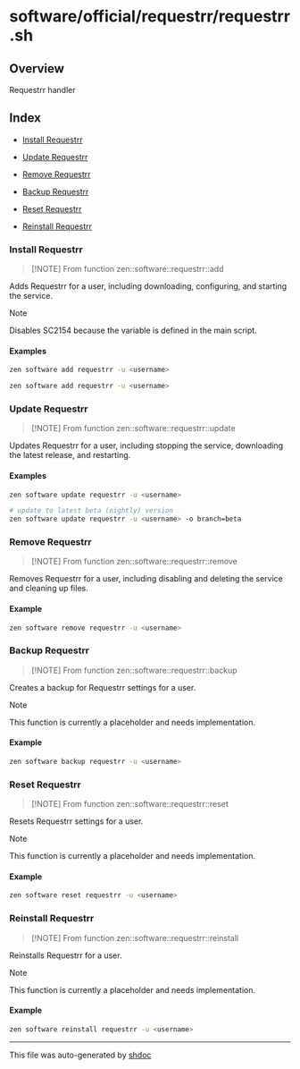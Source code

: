 # software/official/requestrr/requestrr.sh

## Overview

Requestrr handler

## Index

* [Install Requestrr](#install-requestrr)

* [Update Requestrr](#update-requestrr)

* [Remove Requestrr](#remove-requestrr)

* [Backup Requestrr](#backup-requestrr)

* [Reset Requestrr](#reset-requestrr)

* [Reinstall Requestrr](#reinstall-requestrr)


### Install Requestrr

> [!NOTE] From function
> zen::software::requestrr::add

Adds Requestrr for a user, including downloading, configuring, and starting the service.

> [!NOTE]
> Disables SC2154 because the variable is defined in the main script.

#### Examples

```bash
zen software add requestrr -u <username>
```

```bash
zen software add requestrr -u <username>
```

### Update Requestrr

> [!NOTE] From function
> zen::software::requestrr::update

Updates Requestrr for a user, including stopping the service, downloading the latest release, and restarting.

#### Examples

```bash
zen software update requestrr -u <username>
```

```bash
# update to latest beta (nightly) version
zen software update requestrr -u <username> -o branch=beta
```

### Remove Requestrr

> [!NOTE] From function
> zen::software::requestrr::remove

Removes Requestrr for a user, including disabling and deleting the service and cleaning up files.

#### Example

```bash
zen software remove requestrr -u <username>
```

### Backup Requestrr

> [!NOTE] From function
> zen::software::requestrr::backup

Creates a backup for Requestrr settings for a user.

> [!NOTE]
> This function is currently a placeholder and needs implementation.

#### Example

```bash
zen software backup requestrr -u <username>
```

### Reset Requestrr

> [!NOTE] From function
> zen::software::requestrr::reset

Resets Requestrr settings for a user.

> [!NOTE]
> This function is currently a placeholder and needs implementation.

#### Example

```bash
zen software reset requestrr -u <username>
```

### Reinstall Requestrr

> [!NOTE] From function
> zen::software::requestrr::reinstall

Reinstalls Requestrr for a user.

> [!NOTE]
> This function is currently a placeholder and needs implementation.

#### Example

```bash
zen software reinstall requestrr -u <username>
```

---
This file was auto-generated by [shdoc](https://github.com/MediaEase/shdoc)
